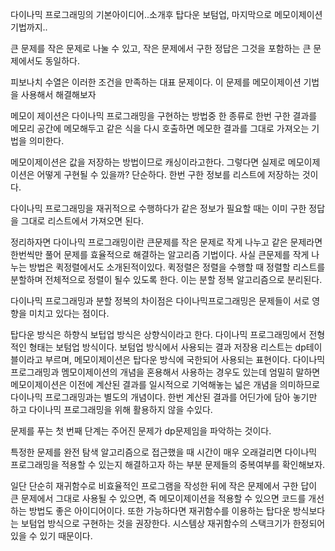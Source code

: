 다이나믹 프로그래밍의 기본아이디어..소개후 탑다운 보텀업, 마지막으로 메모이제이션 기법까지..



큰 문제를 작은 문제로 나눌 수 있고, 작은 문제에서 구한 정답은 그것을 포함하는 큰 문제에서도 동일하다.

피보나치 수열은 이러한 조건을 만족하는 대표 문제이다. 이 문제를 메모이제이션 기법을 사용해서 해결해보자



메모이 제이션은 다이나믹 프로그래밍을 구현하는 방법중 한 종류로 한번 구한 결과를 메모리 공간에 메모해두고 같은 식을 다시 호출하면 메모한 결과를 그대로 가져오는 기법을 의미한다.

메모이제이션은 값을 저장하는 방법이므로 캐싱이라고한다.
그렇다면 실제로 메모이제이션은 어떻게 구현될 수 있을까? 단순하다.
한번 구한 정보를 리스트에 저장하는 것이다.

다이나믹 프로그래밍을 재귀적으로 수행하다가 같은 정보가 필요할 때는 이미 구한 정답을 그대로 리스트에서 가져오면 된다.


정리하자면 다이나믹 프로그래밍이란 큰문제를 작은 문제로 작게 나누고 같은 문제라면 한번씩만 풀어 문제를 효율적으로 해결하는 알고리즘 기법이다. 사실 큰문제를 작게 나누는 방법은 퀵정렬에서도 소개된적이있다. 퀵정렬은 정렬을 수행할 때 정렬할 리스트를 분할하며 전체적으로 정렬이 될수 있도록 한다. 이는 분할 정복 알고리즘으로 분리된다.

다이나믹 프로그래밍과 분할 정복의 차이점은 다이나믹프로그래밍은 문제들이 서로 영향을 미치고 있다는 점이다.

탑다운 방식은 하향식 보텁업 방식은 상향식이라고 한다. 다이나믹 프로그래밍에서 전형적인 형태는 보텀업 방식이다. 보텀업 방식에서 사용되는 결과 저장용 리스트는 dp테이블이라고 부르며, 메모이제이션은 탑다운 방식에 국한되어 사용되는 표현이다. 다이나믹 프로그래밍과 멤모이제이션의 개념을 혼용해서 사용하는 경우도 있는데 엄밀히 말하면 메모이제이션은 이전에 계산된 결과를 일시적으로 기억해놓는 넓은 개념을 의미하므로 다이나믹 프로그래밍과는 별도의 개념이다. 한번 계산된 결과를 어딘가에 담아 놓기만 하고 다이나믹 프로그래밍을 위해 활용하지 않을 수있다.

문제를 푸는 첫 번째 단계는 주어진 문제가 dp문제임을 파악하는 것이다.

특정한 문제를 완전 탐색 알고리즘으로 접근했을 때 시간이 매우 오래걸리면 다이나믹 프로그래밍을 적용할 수 있는지 해결하고자 하는 부분 문제들의 중복여부를 확인해보자.

일단 단순히 재귀함수로 비효율적인 프로그램을 작성한 뒤에 작은 문제에서 구한 답이 큰 문제에서 그대로 사용될 수 있으면, 즉 메모이제이션을 적용할 수 있으면 코드를 개선하는 방법도 좋은 아이디어이다. 또한 가능하다면 재귀함수를 이용하는 탑다운 방식보다는 보텀업 방식으로 구현하는 것을 권장한다. 시스템상 재귀함수의 스택크기가 한정되어있을 수 있기 때문이다.